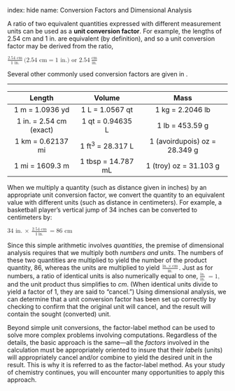 index: hide
name: Conversion Factors and Dimensional Analysis

A ratio of two equivalent quantities expressed with different measurement units can be used as a  **unit conversion factor**. For example, the lengths of 2.54 cm and 1 in. are equivalent (by definition), and so a unit conversion factor may be derived from the ratio,

<math xmlns:q="http://cnx.rice.edu/qml/1.0" xmlns:m="http://www.w3.org/1998/Math/MathML" xmlns:bib="http://bibtexml.sf.net/" xmlns:md="http://cnx.rice.edu/mdml" xmlns="http://cnx.rice.edu/cnxml"><mrow><mfrac><mrow><mtext>2.54 cm</mtext></mrow><mrow><mtext>1 in.</mtext></mrow></mfrac><mspace width="0.2em"/><mtext>(2.54 cm</mtext><mo>=</mo><mtext>1 in.) or 2.54</mtext><mspace width="0.2em"/><mfrac><mrow><mtext>cm</mtext></mrow><mrow><mtext>in.</mtext></mrow></mfrac></mrow></math>

Several other commonly used conversion factors are given in .


****

| Length | Volume | Mass |
|:-:|:-:|:-:|
| 1 m = 1.0936 yd | 1 L = 1.0567 qt | 1 kg = 2.2046 lb |
| 1 in. = 2.54 cm (exact) | 1 qt = 0.94635 L | 1 lb = 453.59 g |
| 1 km = 0.62137 mi | 1 ft<sup>3</sup> = 28.317 L | 1 (avoirdupois) oz = 28.349 g |
| 1 mi = 1609.3 m | 1 tbsp = 14.787 mL | 1 (troy) oz = 31.103 g |
    

When we multiply a quantity (such as distance given in inches) by an appropriate unit conversion factor, we convert the quantity to an equivalent value with different units (such as distance in centimeters). For example, a basketball player’s vertical jump of 34 inches can be converted to centimeters by:

<math xmlns:q="http://cnx.rice.edu/qml/1.0" xmlns:m="http://www.w3.org/1998/Math/MathML" xmlns:bib="http://bibtexml.sf.net/" xmlns:md="http://cnx.rice.edu/mdml" xmlns="http://cnx.rice.edu/cnxml"><mrow><mtext>34 in.</mtext><mspace width="0.2em"/><mo>×</mo><mspace width="0.2em"/><mfrac><mrow><mtext>2.54 cm</mtext></mrow><mrow><mn>1</mn><mspace width="0.2em"/><menclose notation="horizontalstrike"><mrow><mtext>in.</mtext></mrow></menclose></mrow></mfrac><mspace width="0.2em"/><mo>=</mo><mtext>86 cm</mtext></mrow></math>

Since this simple arithmetic involves  *quantities*, the premise of dimensional analysis requires that we multiply both  *numbers and units*. The numbers of these two quantities are multiplied to yield the number of the product quantity, 86, whereas the units are multiplied to yield <math xmlns:q="http://cnx.rice.edu/qml/1.0" xmlns:m="http://www.w3.org/1998/Math/MathML" xmlns:bib="http://bibtexml.sf.net/" xmlns:md="http://cnx.rice.edu/mdml" xmlns="http://cnx.rice.edu/cnxml"><mrow><mfrac><mrow><mtext>in.</mtext><mspace width="0.2em"/><mo>×</mo><mspace width="0.2em"/><mtext>cm</mtext></mrow><mrow><mtext>in.</mtext></mrow></mfrac></mrow></math>. Just as for numbers, a ratio of identical units is also numerically equal to one, <math xmlns:q="http://cnx.rice.edu/qml/1.0" xmlns:m="http://www.w3.org/1998/Math/MathML" xmlns:bib="http://bibtexml.sf.net/" xmlns:md="http://cnx.rice.edu/mdml" xmlns="http://cnx.rice.edu/cnxml"><mrow><mfrac><mrow><mtext>in.</mtext></mrow><mrow><mtext>in.</mtext></mrow></mfrac><mspace width="0.2em"/><mo>=</mo><mtext>1,</mtext></mrow></math> and the unit product thus simplifies to  *cm*. (When identical units divide to yield a factor of 1, they are said to “cancel.”) Using dimensional analysis, we can determine that a unit conversion factor has been set up correctly by checking to confirm that the original unit will cancel, and the result will contain the sought (converted) unit.

Beyond simple unit conversions, the factor-label method can be used to solve more complex problems involving computations. Regardless of the details, the basic approach is the same—all the  *factors* involved in the calculation must be appropriately oriented to insure that their  *labels* (units) will appropriately cancel and/or combine to yield the desired unit in the result. This is why it is referred to as the factor-label method. As your study of chemistry continues, you will encounter many opportunities to apply this approach.
